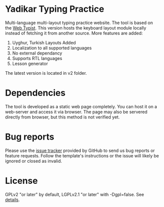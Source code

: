 # Yadikar Typing Practice
Multi-language multi-layout typing practice website. The tool is based on the [Web Typist](https://github.com/OneDeadKey/webtypist). This version hosts the keyboard layout module locally instead of fetching it from another source. More features are added:
1. Uyghur, Turkish Layouts Added
2. Localization to all supported languages
3. No external dependancy
4. Supports RTL languages
5. Lesson generator

The latest version is located in v2 folder.

# Dependencies
The tool is developed as a static web page completely. You can host it on a web-server and access it via browser. The page may also be servered directly from browser, but this method is not verified yet.

# Bug reports
Please use the [issue tracker](https://github.com/Yadikar-Cloud/Yadikar-Typest/issues) provided by GitHub to send us bug reports or feature requests. Follow the template's instructions or the issue will likely be ignored or closed as invalid.

# License
GPLv2 "or later" by default, LGPLv2.1 "or later" with -Dgpl=false. See [details](https://github.com/Yadikar-Cloud/Yadikar-Typest?tab=AGPL-3.0-1-ov-file#readme).
